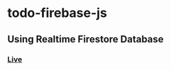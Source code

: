 # todo-firebase-js
## Using Realtime Firestore Database

### [Live](https://gracious-davinci-b40868.netlify.app/)
